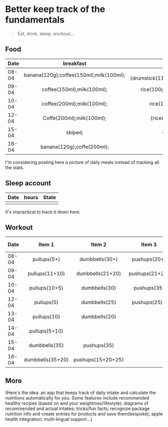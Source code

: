 # Better keep track of the fundamentals

> Eat, drink, sleep, workout...

## Food

| Date  |                breakfast                |                                          lunch                                           |                   dinner                    |    snacks     | water |
| ----- | :-------------------------------------: | :--------------------------------------------------------------------------------------: | :-----------------------------------------: | :-----------: | :---: |
| 08-04 | banana(120g);coffee(150ml);milk(100ml); | rice(100g);{drumstick(110g);breast(170g);bacon(40g);egg(25g);carrot(60g);cucumber(80g);} |  noodle(62.5g);peas(20g);corns(20g);{same}  |               |       |
| 09-04 |       coffee(150ml);milk(100ml);        |         rice(100g);{chicken thigh(90g);carrot(50g);mixed veges(40g);spam(85g);}          |             rice(120g);{same};              |               |       |
| 10-04 |       coffee(200ml);milk(100ml);        |             rice(100g);{beef(120g);mixed veges(40g);spam(85g);carrot(60g);}              |             rice(130g);{same};              | grapes(100g); |       |
| 12-04 |        Coffe(200ml);milk(100ml);        |             {rice(100g);celery(80g);carrot(60g);spam(85g);drumstick(100g);}              |                   {same}                    | apple(100g);  |       |
| 15-04 |                 skiped;                 |                 {rice(110g);celery(70g);carrot(50g);chicken thigh(90g);}                 | fish fillets(100g);seafood(30g);rice(100g); | chips(100g);  |       |
| 16-04 |       banana(120g);coffe(200ml);        |                   fish fillet(50g);seafood(30g);salad(70g);eggs(100g);                   |    noodles(62.5g);peas(25g);corns(20g);     |               |       |

I'm considering posting here a picture of daily meals instead of tracking all the stats.

## Sleep account

| Date | hours | State |
| ---- | :---: | :---: |
|      |       |       |

It's impractical to track it down here.

## Workout

| Date  |      Item 1      |      Item 2       |     Item 3     | Item 4 | Item 5 | More |
| ----- | :--------------: | :---------------: | :------------: | :----: | :----: | :--: |
| 08-04 |   pullups(5+)    |  dumbbells(30+)   |  pushups(20+)  |
| 09-04 |  pullups(11+10)  | dumbbells(21+20)  | pushups(21+20) |
| 10-04 |  pullups(10+5)   |   dumbbells(30)   |  pushups(35)   |
| 12-04 |    pullups(5)    |   dumbbells(25)   | pushups(25) }  |
| 13-04 |   pullups(10)    |   dumbbells(20)   |
| 14-04 |  pullups(5+10)   |
| 15-04 |  dumbbells(35)   |    pushups(35)    |
| 16-04 | dumbbells(35+20) | pushups(15+20+25) |

## More

(Here's the idea: an app that keeps track of daily intake and calculate the nutritions automatically for you. Some features include recommended healthy recipes (based on []() and your weight/sex/lifestyle); diagrams of recommended and actual intakes; tricks/fun facts; recognize package nutrition info and create entries for products and save them(bespoke); apple health integration; multi-lingual support...)
